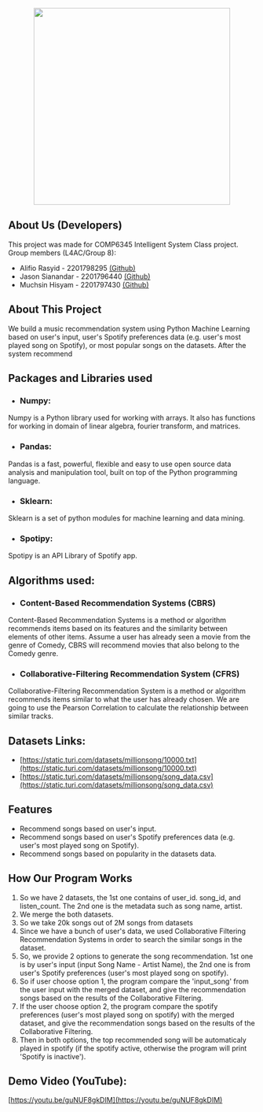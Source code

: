 <p align="center"><img src="https://i.pinimg.com/originals/0f/60/19/0f6019e15f1d8ae07e7e8ea16d242676.png" width="400"></p>

## About Us (Developers)

This project was made for COMP6345 Intelligent System Class project. 
Group members (L4AC/Group 8):

- Alifio Rasyid - 2201798295 [(Github)](https://github.com/alibanana)
- Jason Sianandar - 2201796440 [(Github)](https://github.com/ExtGmrJasonZ)
- Muchsin Hisyam - 2201797430 [(Github)](https://github.com/muchsinhisyam)

## About This Project
We build a music recommendation system using Python Machine Learning based on user's input, user's Spotify preferences data (e.g. user's most played song on Spotify), or most popular songs on the datasets. After the system recommend

## Packages and Libraries used
- ### Numpy:
Numpy is a Python library used for working with arrays. It also has functions for working in domain of linear algebra, fourier transform, and matrices.
- ### Pandas:
Pandas is a fast, powerful, flexible and easy to use open source data analysis and manipulation tool, built on top of the Python programming language.
- ### Sklearn:
Sklearn is a set of python modules for machine learning and data mining.
- ### Spotipy:
Spotipy is an API Library of Spotify app.

## Algorithms used:

- ### Content-Based Recommendation Systems (CBRS)
Content-Based Recommendation Systems is a method or algorithm recommends items based on its features and the similarity between elements of other items. Assume a user has already seen a movie from the genre of Comedy, CBRS will recommend movies that also belong to the Comedy genre.
- ### Collaborative-Filtering Recommendation System (CFRS)
Collaborative-Filtering Recommendation System is a method or algorithm recommends items similar to what the user has already chosen. We are going to use the Pearson Correlation to calculate the relationship between similar tracks.


## Datasets Links:

- [https://static.turi.com/datasets/millionsong/10000.txt](https://static.turi.com/datasets/millionsong/10000.txt)
- [https://static.turi.com/datasets/millionsong/song_data.csv](https://static.turi.com/datasets/millionsong/song_data.csv)

## Features

- Recommend songs based on user's input.
- Recommend songs based on user's Spotify preferences data (e.g. user's most played song on Spotify).
- Recommend songs based on popularity in the datasets data.

## How Our Program Works

1. So we have 2 datasets, the 1st one contains of user_id. song_id, and listen_count. The 2nd one is the metadata such as song name, artist.
2. We merge the both datasets.
3. So we take 20k songs out of 2M songs from datasets
4. Since we have a bunch of user's data, we used Collaborative Filtering Recommendation Systems in order to search the similar songs in the dataset. 
5. So, we provide 2 options to generate the song recommendation. 1st one is by user's input (input Song Name - Artist Name), the 2nd one is from user's Spotify preferences (user's most played song on spotify).
6. So if user choose option 1, the program compare the 'input_song' from the user input with the merged dataset, and give the recommendation songs based on the results of the Collaborative Filtering. 
7. If the user choose option 2, the program compare the spotify preferences (user's most played song on spotify)  with the merged dataset, and give the recommendation songs based on the results of the Collaborative Filtering.
8. Then in both options, the top  recommended song will be automaticaly played in spotify (if the spotify active, otherwise the program will print 'Spotify is inactive').

## Demo Video (YouTube):
[https://youtu.be/guNUF8gkDIM](https://youtu.be/guNUF8gkDIM)
